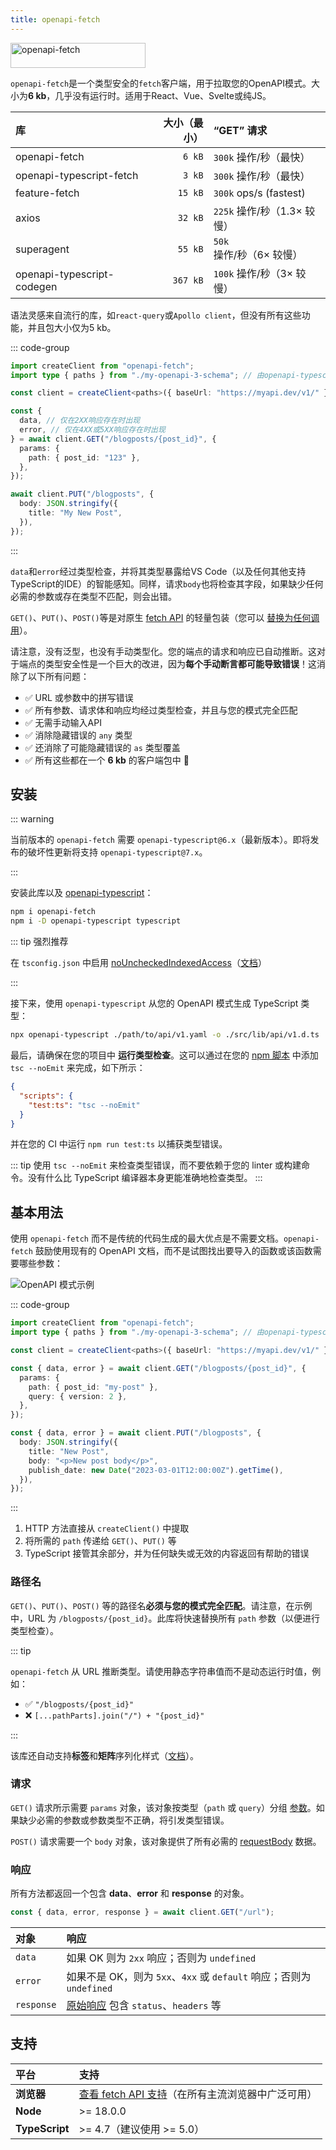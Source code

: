 ```yaml
---
title: openapi-fetch
---
```


<img src="/assets/openapi-fetch.svg" alt="openapi-fetch" width="216" height="40" />

`openapi-fetch`是一个类型安全的`fetch`客户端，用于拉取您的OpenAPI模式。大小为**6 kb**，几乎没有运行时。适用于React、Vue、Svelte或纯JS。

| 库                         | 大小（最小） | “GET” 请求                  |
| :------------------------- | -----------: | :-------------------------- |
| openapi-fetch              |       `6 kB` | `300k` 操作/秒（最快）      |
| openapi-typescript-fetch   |       `3 kB` | `300k` 操作/秒（最快）      |
| feature-fetch              |      `15 kB` | `300k` ops/s (fastest)      |
| axios                      |      `32 kB` | `225k` 操作/秒（1.3× 较慢） |
| superagent                 |      `55 kB` | `50k` 操作/秒（6× 较慢）    |
| openapi-typescript-codegen |     `367 kB` | `100k` 操作/秒（3× 较慢）   |

语法灵感来自流行的库，如`react-query`或`Apollo client`，但没有所有这些功能，并且包大小仅为5 kb。

::: code-group

```ts [src/my-project.ts]
import createClient from "openapi-fetch";
import type { paths } from "./my-openapi-3-schema"; // 由openapi-typescript生成

const client = createClient<paths>({ baseUrl: "https://myapi.dev/v1/" });

const {
  data, // 仅在2XX响应存在时出现
  error, // 仅在4XX或5XX响应存在时出现
} = await client.GET("/blogposts/{post_id}", {
  params: {
    path: { post_id: "123" },
  },
});

await client.PUT("/blogposts", {
  body: JSON.stringify({
    title: "My New Post",
  }),
});
```

:::

`data`和`error`经过类型检查，并将其类型暴露给VS Code（以及任何其他支持TypeScript的IDE）的智能感知。同样，请求`body`也将检查其字段，如果缺少任何必需的参数或存在类型不匹配，则会出错。

`GET()`、`PUT()`、`POST()`等是对原生 [fetch API](https://developer.mozilla.org/en-US/docs/Web/API/Fetch_API) 的轻量包装（您可以 [替换为任何调用](/zh/openapi-fetch/api#create-client)）。

请注意，没有泛型，也没有手动类型化。您的端点的请求和响应已自动推断。这对于端点的类型安全性是一个巨大的改进，因为**每个手动断言都可能导致错误**！这消除了以下所有问题：

- ✅ URL 或参数中的拼写错误
- ✅ 所有参数、请求体和响应均经过类型检查，并且与您的模式完全匹配
- ✅ 无需手动输入API
- ✅ 消除隐藏错误的 `any` 类型
- ✅ 还消除了可能隐藏错误的 `as` 类型覆盖
- ✅ 所有这些都在一个 **6 kb** 的客户端包中 🎉

## 安装

::: warning

当前版本的 `openapi-fetch` 需要 `openapi-typescript@6.x`（最新版本）。即将发布的破坏性更新将支持 `openapi-typescript@7.x`。

:::

安装此库以及 [openapi-typescript](/introduction)：

```bash
npm i openapi-fetch
npm i -D openapi-typescript typescript
```

::: tip 强烈推荐

在 `tsconfig.json` 中启用 [noUncheckedIndexedAccess](https://www.typescriptlang.org/tsconfig#noUncheckedIndexedAccess)（[文档](/zh/advanced#在-tsconfig-中启用-nouncheckedindexedaccess)）

:::

接下来，使用 `openapi-typescript` 从您的 OpenAPI 模式生成 TypeScript 类型：

```bash
npx openapi-typescript ./path/to/api/v1.yaml -o ./src/lib/api/v1.d.ts
```

最后，请确保在您的项目中 **运行类型检查**。这可以通过在您的 [npm 脚本](https://docs.npmjs.com/cli/v9/using-npm/scripts) 中添加 `tsc --noEmit` 来完成，如下所示：

```json
{
  "scripts": {
    "test:ts": "tsc --noEmit"
  }
}
```

并在您的 CI 中运行 `npm run test:ts` 以捕获类型错误。

::: tip
使用 `tsc --noEmit` 来检查类型错误，而不要依赖于您的 linter 或构建命令。没有什么比 TypeScript 编译器本身更能准确地检查类型。
:::

## 基本用法

使用 `openapi-fetch` 而不是传统的代码生成的最大优点是不需要文档。`openapi-fetch` 鼓励使用现有的 OpenAPI 文档，而不是试图找出要导入的函数或该函数需要哪些参数：

![OpenAPI 模式示例](/assets/openapi-schema.png)

::: code-group

```ts [src/my-project.ts]
import createClient from "openapi-fetch";
import type { paths } from "./my-openapi-3-schema"; // 由openapi-typescript生成

const client = createClient<paths>({ baseUrl: "https://myapi.dev/v1/" });

const { data, error } = await client.GET("/blogposts/{post_id}", {
  params: {
    path: { post_id: "my-post" },
    query: { version: 2 },
  },
});

const { data, error } = await client.PUT("/blogposts", {
  body: JSON.stringify({
    title: "New Post",
    body: "<p>New post body</p>",
    publish_date: new Date("2023-03-01T12:00:00Z").getTime(),
  }),
});
```

:::

1. HTTP 方法直接从 `createClient()` 中提取
2. 将所需的 `path` 传递给 `GET()`、`PUT()` 等
3. TypeScript 接管其余部分，并为任何缺失或无效的内容返回有帮助的错误

### 路径名

`GET()`、`PUT()`、`POST()` 等的路径名**必须与您的模式完全匹配**。请注意，在示例中，URL 为 `/blogposts/{post_id}`。此库将快速替换所有 `path` 参数（以便进行类型检查）。

::: tip

`openapi-fetch` 从 URL 推断类型。请使用静态字符串值而不是动态运行时值，例如：

- ✅ `"/blogposts/{post_id}"`
- ❌ `[...pathParts].join("/") + "{post_id}"`

:::

该库还自动支持**标签**和**矩阵**序列化样式（[文档](https://swagger.io/docs/specification/serialization/#path)）。

### 请求

`GET()` 请求所示需要 `params` 对象，该对象按类型（`path` 或 `query`）分组 [参数](https://spec.openapis.org/oas/latest.html#parameter-object)。如果缺少必需的参数或参数类型不正确，将引发类型错误。

`POST()` 请求需要一个 `body` 对象，该对象提供了所有必需的 [requestBody](https://spec.openapis.org/oas/latest.html#request-body-object) 数据。

### 响应

所有方法都返回一个包含 **data**、**error** 和 **response** 的对象。

```ts
const { data, error, response } = await client.GET("/url");
```

| 对象       | 响应                                                                                              |
| :--------- | :------------------------------------------------------------------------------------------------ |
| `data`     | 如果 OK 则为 `2xx` 响应；否则为 `undefined`                                                       |
| `error`    | 如果不是 OK，则为 `5xx`、`4xx` 或 `default` 响应；否则为 `undefined`                              |
| `response` | [原始响应](https://developer.mozilla.org/en-US/docs/Web/API/Response) 包含 `status`、`headers` 等 |

## 支持

| 平台           | 支持                                                                                                                                  |
| :------------- | :------------------------------------------------------------------------------------------------------------------------------------ |
| **浏览器**     | [查看 fetch API 支持](https://developer.mozilla.org/en-US/docs/Web/API/Fetch_API#browser_compatibility)（在所有主流浏览器中广泛可用） |
| **Node**       | >= 18.0.0                                                                                                                             |
| **TypeScript** | >= 4.7（建议使用 >= 5.0）                                                                                                             |
